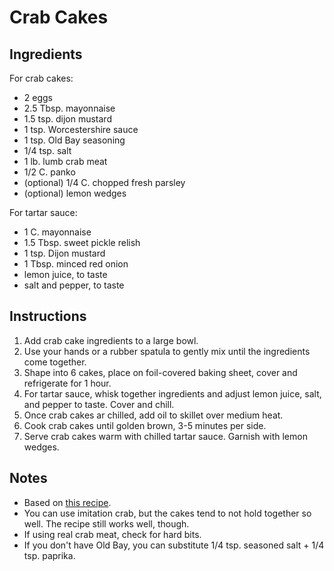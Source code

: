 # Crab Cakes

## Ingredients

For crab cakes:
* 2 eggs
* 2.5 Tbsp. mayonnaise 
* 1.5 tsp. dijon mustard
* 1 tsp. Worcestershire sauce
* 1 tsp. Old Bay seasoning
* 1/4 tsp. salt
* 1 lb. lumb crab meat
* 1/2 C. panko
* (optional) 1/4 C. chopped fresh parsley
* (optional) lemon wedges

For tartar sauce:
* 1 C. mayonnaise
* 1.5 Tbsp. sweet pickle relish
* 1 tsp. Dijon mustard
* 1 Tbsp. minced red onion
* lemon juice, to taste
* salt and pepper, to taste

## Instructions
1. Add crab cake ingredients to a large bowl.
2. Use your hands or a rubber spatula to gently mix until the ingredients come together. 
3. Shape into 6 cakes, place on foil-covered baking sheet, cover and refrigerate for 1 hour.
4. For tartar sauce, whisk together ingredients and adjust lemon juice, salt, and pepper to taste. Cover and chill. 
5. Once crab cakes ar chilled, add oil to skillet over medium heat.
6. Cook crab cakes until golden brown, 3-5 minutes per side.
7. Serve crab cakes warm with chilled tartar sauce. Garnish with lemon wedges. 

## Notes
* Based on [this recipe](https://www.onceuponachef.com/recipes/maryland-crab-cakes-with-quick-tartar-sauce.html).
* You can use imitation crab, but the cakes tend to not hold together so well. The recipe still works well, though. 
* If using real crab meat, check for hard bits. 
* If you don't have Old Bay, you can substitute 1/4 tsp. seasoned salt + 1/4 tsp. paprika. 
